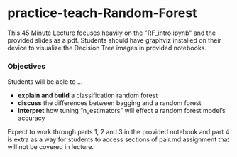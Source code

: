 # practice-teach-Random-Forest

This 45 Minute Lecture focuses heavily on the "RF_intro.ipynb" and the provided slides as a pdf. Students should have graphviz installed on their device to visualize the Decision Tree images in provided notebooks. 

### Objectives

Students will be able to ... 

- **explain and build** a classification random forest
- **discuss** the differences between bagging and a random forest
- **interpret** how tuning “n_estimators” will effect a random forest model’s accuracy

Expect to work through parts 1, 2 and 3 in the provided notebook and part 4 is extra as a way for students to access sections of pair.md assignment that will not be covered in lecture. 

